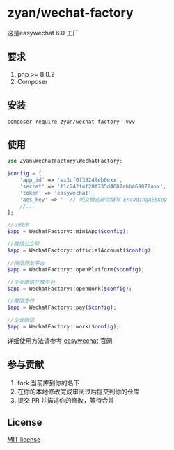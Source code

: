 

# zyan/wechat-factory

这是easywechat 6.0 工厂

## 要求

1. php >= 8.0.2
2. Composer

## 安装

```shell
composer require zyan/wechat-factory -vvv
```

## 使用

```php
use Zyan\WechatFactory\WechatFactory;

$config = [
    'app_id' => 'wx3cf0f39249eb0exx',
    'secret' => 'f1c242f4f28f735d4687abb469072axx',
    'token' => 'easywechat',
    'aes_key' => '' // 明文模式请勿填写 EncodingAESKey
    //...
];

//小程序
$app = WechatFactory::miniApp($config);

//微信公众号
$app = WechatFactory::officialAccount($config);

//微信开放平台
$app = WechatFactory::openPlatform($config);

//企业微信开放平台
$app = WechatFactory::openWork($config);

//微信支付
$app = WechatFactory::pay($config);

//企业微信
$app = WechatFactory::work($config);

```

详细使用方法请参考 [easywechat](https://easywechat.com/) 官网 

## 参与贡献

1. fork 当前库到你的名下
2. 在你的本地修改完成审阅过后提交到你的仓库
3. 提交 PR 并描述你的修改，等待合并

## License

[MIT license](https://opensource.org/licenses/MIT)
